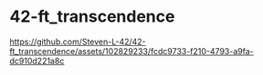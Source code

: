 # 42-ft_transcendence


https://github.com/Steven-L-42/42-ft_transcendence/assets/102829233/fcdc9733-f210-4793-a9fa-dc910d221a8c


